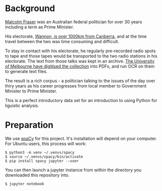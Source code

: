 # Background
[Malcolm Fraser](https://en.wikipedia.org/wiki/Malcolm_Fraser) was an Australian federal politician for over 30 years including a term as Prime Minister.

His electorate, [Wannon, is over 1000km from Canberra](https://en.wikipedia.org/wiki/Division_of_Wannon#/media/File:Division_of_Wannon_2019.png), and at the time travel between the two was time consuming and difficult.

To stay in contact with his electorate, he regularly pre-recorded radio spots to tape and those tapes would be transported to the two radio stations in his electorate. The text from those talks was kept in an archive. [The University of Melbourne have digitised the collection](https://archives.unimelb.edu.au/explore/collections/malcolmfraser/about) into PDFs, and run OCR on them to generate text files.

The result is a rich corpus - a politician talking to the issues of the day over thiry years as his career progresses from local member to Government Minister to Prime Minister.

This is a perfect introductory data set for an introduction to using Python for liguistic analysis.

# Preparation

We use [spaCy](https://spacy.io/usage) for this project. It's installation will depend on your computer. For Ubuntu users, this process will work:

```
$ python3 -m venv ~/.venvs/spacy
$ source ~/.venvs/spacy/bin/activate
$ pip install spacy jupyter --user
```

You can then launch a jupyter instance from within the directory you downloaded this repository into.

```
$ jupyter notebook
```
